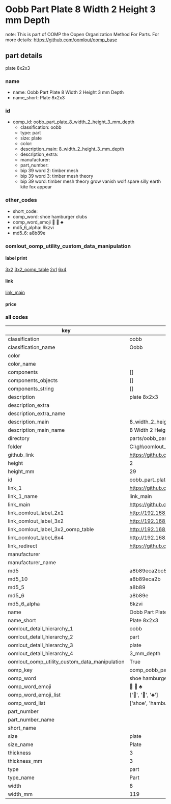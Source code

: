 # Oobb Part Plate 8 Width 2 Height 3 mm Depth  

note: This is part of OOMP the Oopen Organization Method For Parts. For more details: https://github.com/oomlout/oomp_base

##  part details
  



plate 8x2x3



### name
* name: Oobb Part Plate 8 Width 2 Height 3 mm Depth
* name_short: Plate 8x2x3 
### id
* oomp_id: oobb_part_plate_8_width_2_height_3_mm_depth
  * classification: oobb
  * type: part
  * size: plate
  * color: 
  * description_main: 8_width_2_height_3_mm_depth
  * description_extra: 
  * manufacturer: 
  * part_number: 
  * bip 39 word 2: timber mesh
  * bip 39 word 3: timber mesh theory
  * bip 39 word: timber mesh theory grow vanish wolf spare silly earth kite fox appear

### other_codes
* short_code: 
* oomp_word: shoe hamburger clubs
* oomp_word_emoji :shoe: :hamburger: :clubs:
* md5_6_alpha: 6kzvi
* md5_6: a8b89e






### oomlout_oomp_utility_custom_data_manipulation
#### label print
[3x2](http://192.168.1.245:1112/?label=oomp%206kzvi)
[3x2_oomp_table](http://192.168.1.108:1112/?label=oomp%206kzvi)
[2x1](http://192.168.1.242:1112/?label=oomp%206kzvi)
[6x4](http://192.168.1.55:1112/?label=oomp%206kzvi)    

#### link

[link_main](https://github.com/oomlout/oomlout_oobb_version_4_generated_parts/tree/main/navigation_oomp/oobb/part/plate/8_width_2_height_3_mm_depth/part)                              

#### price







### all codes 
| key | value |  
| --- | --- |  
| classification | oobb |  
| classification_name | Oobb |  
| color |  |  
| color_name |  |  
| components | [] |  
| components_objects | [] |  
| components_string | [] |  
| description | plate 8x2x3 |  
| description_extra |  |  
| description_extra_name |  |  
| description_main | 8_width_2_height_3_mm_depth |  
| description_main_name | 8 Width 2 Height 3 mm Depth |  
| directory | parts/oobb_part_plate_8_width_2_height_3_mm_depth |  
| folder | C:\gh\oomlout_oobb_version_4_generated_parts\parts\oobb_part_plate_8_width_2_height_3_mm_depth |  
| github_link | https://github.com/oomlout/oomlout_oomp_part_src/tree/main/parts/oobb_part_plate_8_width_2_height_3_mm_depth |  
| height | 2 |  
| height_mm | 29 |  
| id | oobb_part_plate_8_width_2_height_3_mm_depth |  
| link_1 | https://github.com/oomlout/oomlout_oobb_version_4_generated_parts/tree/main/navigation_oomp/oobb/part/plate/8_width_2_height_3_mm_depth/part |  
| link_1_name | link_main |  
| link_main | https://github.com/oomlout/oomlout_oobb_version_4_generated_parts/tree/main/navigation_oomp/oobb/part/plate/8_width_2_height_3_mm_depth/part |  
| link_oomlout_label_2x1 | http://192.168.1.242:1112/?label=oomp%206kzvi |  
| link_oomlout_label_3x2 | http://192.168.1.245:1112/?label=oomp%206kzvi |  
| link_oomlout_label_3x2_oomp_table | http://192.168.1.108:1112/?label=oomp%206kzvi |  
| link_oomlout_label_6x4 | http://192.168.1.55:1112/?label=oomp%206kzvi |  
| link_redirect | https://github.com/oomlout/oomlout_oobb_version_4_generated_parts/tree/main/parts/oobb_plate_08_02_03 |  
| manufacturer |  |  
| manufacturer_name |  |  
| md5 | a8b89eca2bc8ba0ff378a671c0a2f711 |  
| md5_10 | a8b89eca2b |  
| md5_5 | a8b89 |  
| md5_6 | a8b89e |  
| md5_6_alpha | 6kzvi |  
| name | Oobb Part Plate 8 Width 2 Height 3 mm Depth |  
| name_short | Plate 8x2x3  |  
| oomlout_detail_hierarchy_1 | oobb |  
| oomlout_detail_hierarchy_2 | part |  
| oomlout_detail_hierarchy_3 | plate |  
| oomlout_detail_hierarchy_4 | 3_mm_depth |  
| oomlout_oomp_utility_custom_data_manipulation | True |  
| oomp_key | oomp_oobb_part_plate_8_width_2_height_3_mm_depth |  
| oomp_word | shoe hamburger clubs |  
| oomp_word_emoji | :shoe: :hamburger: :clubs: |  
| oomp_word_emoji_list | [':shoe:', ':hamburger:', ':clubs:'] |  
| oomp_word_list | ['shoe', 'hamburger', 'clubs'] |  
| part_number |  |  
| part_number_name |  |  
| short_name |  |  
| size | plate |  
| size_name | Plate |  
| thickness | 3 |  
| thickness_mm | 3 |  
| type | part |  
| type_name | Part |  
| width | 8 |  
| width_mm | 119 |  
